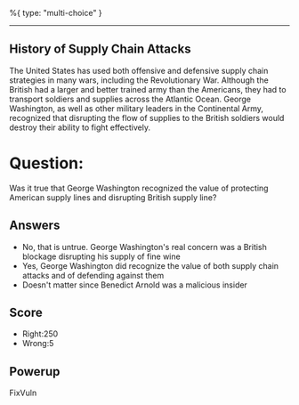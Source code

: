 %{
 type: "multi-choice"
}

---
## History of Supply Chain Attacks
The United States has used both offensive and defensive
supply chain strategies in many wars,
including the Revolutionary War.
Although the British had a larger and better trained
army than the Americans,
they had to transport soldiers
and supplies across the Atlantic Ocean.
George Washington,
as well as other military leaders in the Continental Army,
recognized that disrupting the flow of supplies to the
British soldiers would destroy their ability to fight
effectively.

# Question:
Was it true that George Washington recognized the value of protecting American supply lines and disrupting British supply line?

## Answers
- No, that is untrue. George Washington's real concern was a British blockage disrupting his supply of fine wine
- Yes, George Washington did recognize the value of both supply chain attacks and of defending against them
- Doesn't matter since Benedict Arnold was a malicious insider

## Score
- Right:250
- Wrong:5

## Powerup
FixVuln

